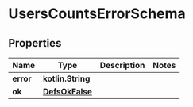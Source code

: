 
# UsersCountsErrorSchema

## Properties
Name | Type | Description | Notes
------------ | ------------- | ------------- | -------------
**error** | **kotlin.String** |  | 
**ok** | [**DefsOkFalse**](DefsOkFalse.md) |  | 



